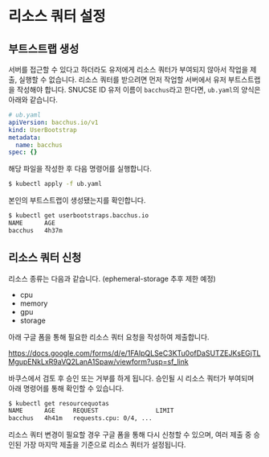 # 리소스 쿼터 설정

## 부트스트랩 생성

서버를 접근할 수 있다고 하더라도 유저에게 리소스 쿼터가 부여되지 않아서 작업을 제출, 실행할 수 없습니다. 리소스 쿼터를 받으려면 먼저 작업할 서버에서 유저 부트스트랩을 작성해야 합니다. SNUCSE ID 유저 이름이 `bacchus`라고 한다면, `ub.yaml`의 양식은 아래와 같습니다.

```yaml
# ub.yaml
apiVersion: bacchus.io/v1
kind: UserBootstrap
metadata:
  name: bacchus
spec: {}
```

해당 파일을 작성한 후 다음 명령어를 실행합니다.

```sh
$ kubectl apply -f ub.yaml
```

본인의 부트스트랩이 생성됐는지를 확인합니다.
```sh
$ kubectl get userbootstraps.bacchus.io
NAME      AGE
bacchus   4h37m
```


## 리소스 쿼터 신청

리소스 종류는 다음과 같습니다. (ephemeral-storage 추후 제한 예정)
- cpu
- memory
- gpu
- storage

아래 구글 폼을 통해 필요한 리소스 쿼터 요청을 작성하여 제출합니다.


<https://docs.google.com/forms/d/e/1FAIpQLSeC3KTu0ofDaSUTZEJKsEGjTLMgupENkLxR9aVQ2LanA1Spaw/viewform?usp=sf_link>

바쿠스에서 검토 후 승인 또는 거부를 하게 됩니다. 승인될 시 리소스 쿼터가 부여되며 아래 명령어를 통해 확인할 수 있습니다.

```sh
$ kubectl get resourcequotas
NAME      AGE     REQUEST                LIMIT
bacchus   4h41m   requests.cpu: 0/4, ...
```

리소스 쿼터 변경이 필요할 경우 구글 폼을 통해 다시 신청할 수 있으며, 여러 제출 중 승인된 가장 마지막 제출을 기준으로 리소스 쿼터가 설정됩니다.
